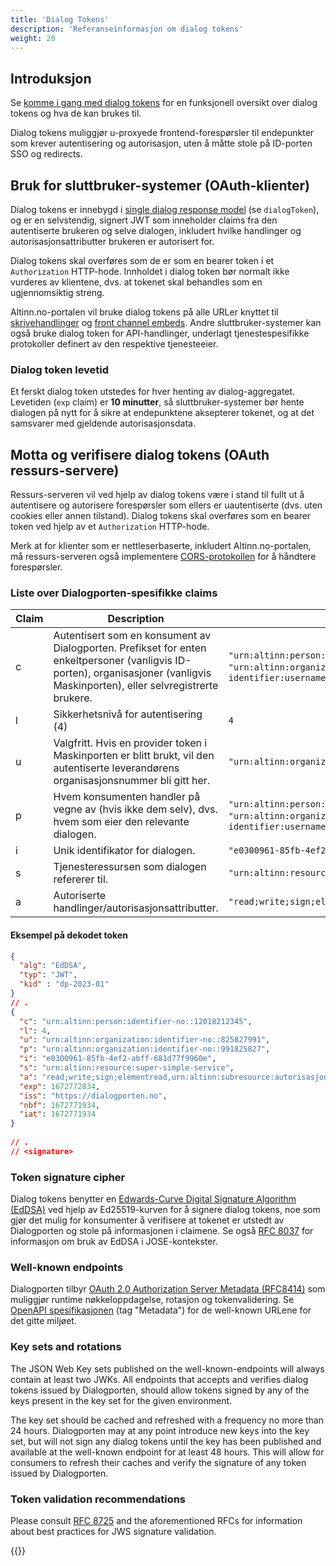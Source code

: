 ```yaml
---
title: 'Dialog Tokens'
description: 'Referanseinformasjon om dialog tokens'
weight: 20
---
```


## Introduksjon

Se [komme i gang med dialog tokens](/nb/dialogporten/reference/authorization/dialog-tokens/../../../getting-started/authorization/dialog-tokens/) for en funksjonell oversikt over dialog tokens og hva de kan brukes til.

Dialog tokens muliggjør u-proxyede frontend-forespørsler til endepunkter som krever autentisering og autorisasjon, uten å måtte stole på ID-porten SSO og redirects.

## Bruk for sluttbruker-systemer (OAuth-klienter)

Dialog tokens er innebygd i [single dialog response model](/nb/dialogporten/reference/authorization/dialog-tokens/../../entities/dialog/) (se `dialogToken`), og er en selvstendig, signert JWT som inneholder claims fra den autentiserte brukeren og selve dialogen, inkludert hvilke handlinger og autorisasjonsattributter brukeren er autorisert for.

Dialog tokens skal overføres som de er som en bearer token i et `Authorization` HTTP-hode. Innholdet i dialog token bør normalt ikke vurderes av klientene, dvs. at tokenet skal behandles som en ugjennomsiktig streng.

Altinn.no-portalen vil bruke dialog tokens på alle URLer knyttet til [skrivehandlinger](/nb/dialogporten/reference/authorization/dialog-tokens/../../front-end/write-actions/) og [front channel embeds](/nb/dialogporten/reference/authorization/dialog-tokens/../../front-end/write-actions/). Andre sluttbruker-systemer kan også bruke dialog token for API-handlinger, underlagt tjenestespesifikke protokoller definert av den respektive tjenesteeier.

### Dialog token levetid

Et ferskt dialog token utstedes for hver henting av dialog-aggregatet. Levetiden (`exp` claim) er **10 minutter**, så sluttbruker-systemer bør hente dialogen på nytt for å sikre at endepunktene aksepterer tokenet, og at det samsvarer med gjeldende autorisasjonsdata.

## Motta og verifisere dialog tokens (OAuth ressurs-servere)

Ressurs-serveren vil ved hjelp av dialog tokens være i stand til fullt ut å autentisere og autorisere forespørsler som ellers er uautentiserte (dvs. uten cookies eller annen tilstand). Dialog tokens skal overføres som en bearer token ved hjelp av et `Authorization` HTTP-hode.

Merk at for klienter som er nettleserbaserte, inkludert Altinn.no-portalen, må ressurs-serveren også implementere [CORS-protokollen](https://developer.mozilla.org/en-US/docs/Web/HTTP/CORS) for å håndtere forespørsler.

### Liste over Dialogporten-spesifikke claims

| Claim            | Description                                                                                                                                                        | Example                                                                           |
|------------------|--------------------------------------------------------------------------------------------------------------------------------------------------------------------|-----------------------------------------------------------------------------------|
| c                | Autentisert som en konsument av Dialogporten. Prefikset for enten enkeltpersoner (vanligvis ID-porten), organisasjoner (vanligvis Maskinporten), eller selvregistrerte brukere. | `"urn:altinn:person:identifier-no::12018212345` `"urn:altinn:organization:identifier-no::991825827"` `"urn:altinn:party-identifier:username::someemail@example.com"` |
| l                | Sikkerhetsnivå for autentisering (4)                                                                                                                                | `4`                                                                               |
| u                | Valgfritt. Hvis en provider token i Maskinporten er blitt brukt, vil den autentiserte leverandørens organisasjonsnummer bli gitt her.                                     | `"urn:altinn:organization:identifier-no::991825827"`                                                                  |
| p                | Hvem konsumenten handler på vegne av (hvis ikke dem selv), dvs. hvem som eier den relevante dialogen.                                                                 | `"urn:altinn:person:identifier-no::12018212345"` `"urn:altinn:organization:identifier-no::991825827"`  `"urn:altinn:party-identifier:username::someemail@example.com"` |
| i                | Unik identifikator for dialogen.                                                                                                                                  | `"e0300961-85fb-4ef2-abff-681d77f9960e"`                                           |
| s                | Tjenesteressursen som dialogen refererer til.                                                                                                                   | `"urn:altinn:resource:super-simple-service"`                                      |
| a                | Autoriserte handlinger/autorisasjonsattributter.                                                                                                                        | `"read;write;sign;elementread,urn:altinn:subresource:authorizationattribute1"`                                    |

#### Eksempel på dekodet token

```json
{
  "alg": "EdDSA",
  "typ": "JWT",
  "kid" : "dp-2023-01" 
}
// .
{
  "c": "urn:altinn:person:identifier-no::12018212345", 
  "l": 4,  
  "u": "urn:altinn:organization:identifier-no::825827991",
  "p": "urn:altinn:organization:identifier-no::991825827", 
  "i": "e0300961-85fb-4ef2-abff-681d77f9960e",
  "s": "urn:altinn:resource:super-simple-service",
  "a": "read;write;sign;elementread,urn:altinn:subresource:autorisasjonsattributt1",
  "exp": 1672772834,
  "iss": "https://dialogporten.no",
  "nbf": 1672771934,
  "iat": 1672771934 
}
 
// .
// <signature>
```
### Token signature cipher

Dialog tokens benytter en [Edwards-Curve Digital Signature Algorithm (EdDSA)](https://datatracker.ietf.org/doc/html/rfc8032) ved hjelp av Ed25519-kurven for å signere dialog tokens, noe som gjør det mulig for konsumenter å verifisere at tokenet er utstedt av Dialogporten og stole på informasjonen i claimene. Se også [RFC 8037](https://datatracker.ietf.org/doc/html/rfc8037) for informasjon om bruk av EdDSA i JOSE-kontekster.

### Well-known endpoints

Dialogporten tilbyr [OAuth 2.0 Authorization Server Metadata (RFC8414)](https://datatracker.ietf.org/doc/html/rfc8414) som muliggjør runtime nøkkeloppdagelse, rotasjon og tokenvalidering. Se [OpenAPI spesifikasjonen](/nb/dialogporten/reference/authorization/dialog-tokens/../../openapi/) (tag "Metadata") for de well-known URLene for det gitte miljøet.

### Key sets and rotations
The JSON Web Key sets published on the well-known-endpoints will always contain at least two JWKs. All endpoints that accepts and verifies dialog tokens issued by Dialogporten, should allow tokens signed by any of the keys present in the key set for the given environment. 

The key set should be cached and refreshed with a frequency no more than 24 hours. Dialogporten may at any point introduce new keys into the key set, but will not sign any dialog tokens until the key has been published and available at the well-known endpoint for at least 48 hours. This will allow for consumers to refresh their caches and verify the signature of any token issued by Dialogporten.

### Token validation recommendations
Please consult [RFC 8725](https://datatracker.ietf.org/doc/html/rfc8725) and the aforementioned RFCs for information about best practices for JWS signature validation.


{{<children />}}